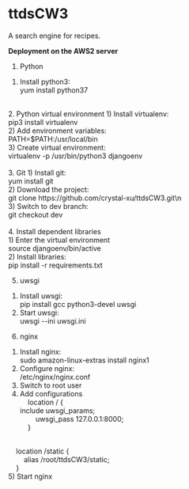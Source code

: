 # ttdsCW3
A search engine for recipes.

**Deployment on the AWS2 server**<br/>
1. Python
1) Install python3:<br/>
   yum install python37<br/>
<br/>
2. Python virtual environment
1) Install virtualenv:<br/>
   pip3 install virtualenv<br/>
2) Add environment variables:<br/>
   PATH=$PATH:/usr/local/bin<br/>
3) Create virtual environment:<br/>
   virtualenv -p /usr/bin/python3 djangoenv<br/>
<br/>
3. Git
1) Install git:<br/>
   yum install git<br/>
2) Download the project:<br/>
   git clone https://github.com/crystal-xu/ttdsCW3.git\n<br/>
3) Switch to dev branch:<br/>
   git checkout dev<br/>
<br/>
4. Install dependent libraries<br/>
1) Enter the virtual environment<br/>
   source djangoenv/bin/active<br/>
2) Install libraries:<br/>
   pip install -r requirements.txt<br/>

5. uwsgi
1) Install uwsgi:<br/>
   pip install gcc python3-devel uwsgi<br/>
2) Start uwsgi:<br/>
   uwsgi --ini uwsgi.ini<br/>

6. nginx
1) Install nginx:<br/>
   sudo amazon-linux-extras install nginx1<br/>
2) Configure nginx:<br/>
   /etc/nginx/nginx.conf<br/>
3) Switch to root user<br/>
4) Add configurations<br/>
    location / {<br/>
        include uwsgi_params;<br/>
        uwsgi_pass 127.0.0.1:8000;<br/>
    }<br/>
<br/>
    location /static {<br/>
        alias /root/ttdsCW3/static;<br/>
    }<br/>
5) Start nginx<br/>


